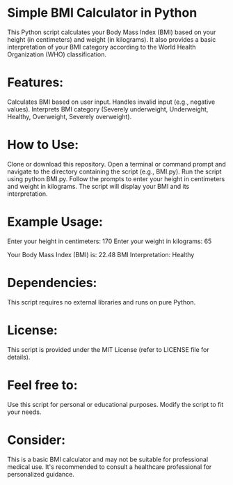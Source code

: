 # Simple BMI Calculator in Python
This Python script calculates your Body Mass Index (BMI) based on your height (in centimeters) and weight (in kilograms). It also provides a basic interpretation of your BMI category according to the World Health Organization (WHO) classification.

# Features:

Calculates BMI based on user input.
Handles invalid input (e.g., negative values).
Interprets BMI category (Severely underweight, Underweight, Healthy, Overweight, Severely overweight).

# How to Use:

Clone or download this repository.
Open a terminal or command prompt and navigate to the directory containing the script (e.g., BMI.py).
Run the script using python BMI.py.
Follow the prompts to enter your height in centimeters and weight in kilograms.
The script will display your BMI and its interpretation.

# Example Usage:

Enter your height in centimeters: 170
Enter your weight in kilograms: 65

Your Body Mass Index (BMI) is: 22.48
BMI Interpretation: Healthy

# Dependencies:

This script requires no external libraries and runs on pure Python.

# License:

This script is provided under the MIT License (refer to LICENSE file for details).

# Feel free to:

Use this script for personal or educational purposes.
Modify the script to fit your needs.

# Consider:

This is a basic BMI calculator and may not be suitable for professional medical use. It's recommended to consult a healthcare professional for personalized guidance.
